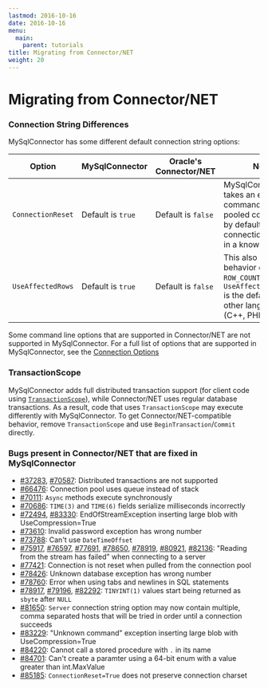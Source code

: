 ```yaml
---
lastmod: 2016-10-16
date: 2016-10-16
menu:
  main:
    parent: tutorials
title: Migrating from Connector/NET
weight: 20
---
```


Migrating from Connector/NET
============================

### Connection String Differences

MySqlConnector has some different default connection string options:

<table class="table table-striped table-hover">
  <thead>
    <th style="width:20%">Option</th>
    <th style="width:20%">MySqlConnector</th>
    <th style="width:20%">Oracle's Connector/NET</th>
    <th style="width:40%">Notes</th>
  </thead>
  <tr>
    <td><code>ConnectionReset</code></td>
    <td>Default is <code>true</code></td>
    <td>Default is <code>false</code></td>
    <td>MySqlConnector takes an extra command to reset pooled connections by default so that the connection is always in a known state</td>
  </tr>
  <tr>
    <td><code>UseAffectedRows</code></td>
    <td>Default is <code>true</code></td>
    <td>Default is <code>false</code></td>
    <td>This also affects the behavior of the <code>ROW_COUNT</code> function.  <code>UseAffectedRows=true</code> is the default in most other languages (C++, PHP, others)</td>
  </tr>
</table>

Some command line options that are supported in Connector/NET are not supported in MySqlConnector.  For a full list of options that are
supported in MySqlConnector, see the [Connection Options](connection-options)

### TransactionScope

MySqlConnector adds full distributed transaction support (for client code using [`TransactionScope`](https://msdn.microsoft.com/en-us/library/system.transactions.transactionscope.aspx)),
while Connector/NET uses regular database transactions. As a result, code that uses `TransactionScope`
may execute differently with MySqlConnector. To get Connector/NET-compatible behavior, remove
`TransactionScope` and use `BeginTransaction`/`Commit` directly.

### Bugs present in Connector/NET that are fixed in MySqlConnector

* [#37283](https://bugs.mysql.com/bug.php?id=37283), [#70587](https://bugs.mysql.com/bug.php?id=70587): Distributed transactions are not supported
* [#66476](https://bugs.mysql.com/bug.php?id=66476): Connection pool uses queue instead of stack
* [#70111](https://bugs.mysql.com/bug.php?id=70111): `Async` methods execute synchronously
* [#70686](https://bugs.mysql.com/bug.php?id=70686): `TIME(3)` and `TIME(6)` fields serialize milliseconds incorrectly
* [#72494](https://bugs.mysql.com/bug.php?id=72494), [#83330](https://bugs.mysql.com/bug.php?id=83330): EndOfStreamException inserting large blob with UseCompression=True
* [#73610](https://bugs.mysql.com/bug.php?id=73610): Invalid password exception has wrong number
* [#73788](https://bugs.mysql.com/bug.php?id=73788): Can't use `DateTimeOffset`
* [#75917](https://bugs.mysql.com/bug.php?id=75917), [#76597](https://bugs.mysql.com/bug.php?id=76597), [#77691](https://bugs.mysql.com/bug.php?id=77691), [#78650](https://bugs.mysql.com/bug.php?id=78650), [#78919](https://bugs.mysql.com/bug.php?id=78919), [#80921](https://bugs.mysql.com/bug.php?id=80921), [#82136](https://bugs.mysql.com/bug.php?id=82136): "Reading from the stream has failed" when connecting to a server
* [#77421](https://bugs.mysql.com/bug.php?id=77421): Connection is not reset when pulled from the connection pool
* [#78426](https://bugs.mysql.com/bug.php?id=78426): Unknown database exception has wrong number
* [#78760](https://bugs.mysql.com/bug.php?id=78760): Error when using tabs and newlines in SQL statements
* [#78917](https://bugs.mysql.com/bug.php?id=78917), [#79196](https://bugs.mysql.com/bug.php?id=79196), [#82292](https://bugs.mysql.com/bug.php?id=82292): `TINYINT(1)` values start being returned as `sbyte` after `NULL`
* [#81650](https://bugs.mysql.com/bug.php?id=81650): `Server` connection string option may now contain multiple, comma separated hosts that will be tried in order until a connection succeeds
* [#83229](https://bugs.mysql.com/bug.php?id=83329): "Unknown command" exception inserting large blob with UseCompression=True
* [#84220](https://bugs.mysql.com/bug.php?id=84220): Cannot call a stored procedure with `.` in its name
* [#84701](https://bugs.mysql.com/bug.php?id=84701): Can't create a paramter using a 64-bit enum with a value greater than int.MaxValue
* [#85185](https://bugs.mysql.com/bug.php?id=85185): `ConnectionReset=True` does not preserve connection charset
